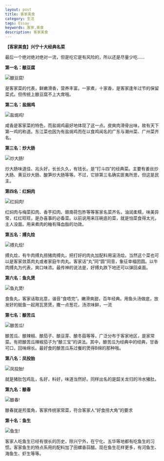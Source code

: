 ```yaml
---
layout: post
title: 客家美食
category: 生活
tags: Essay
keywords: 客家,美食
description: 客家美食
---
```


**【客家美食】兴宁十大经典名菜**

最后一个绝对绝对绝对一流，但是吃它是有风险的，所以还是尽量少吃……

**第一名：酿豆腐**

![酿豆腐!](http://www.lbs520.cn/images/image/20140524075679257925.jpg)

是客家菜的代表，鲜嫩滑香，营养丰富。一家煮，十家香，是客家逢年过节的保留菜式。但传统上酿豆腐不上大席哦。

**第二名：盐焗鸡**

![盐焗鸡!](http://www.lbs520.cn/images/image/20140524075735813581.jpg)

咸香是客家菜的特色，而盐焗鸡最好地体现了这一点。皮爽肉滑骨出味，故有天下第一鸡的称道。东江菜也因为有盐焗鸡而在以食鸡闻名的广东与潮州菜、广州菜齐名。

**第三名：炒大肠**

![炒大肠!](http://www.lbs520.cn/images/image/20140524075750395039.jpg)

炒大肠味道佳、兆头好，长长久久，有钱长。是“打斗四”的经典菜。主要有姜丝炒大肠、黄豆炒大肠、酸笋炒大肠等等。不过，它排第三名确实匪夷所思，但这是民主。

**第四名：红焖肉**

![红焖肉!](http://www.lbs520.cn/images/image/20140524075876737673.jpg)

红焖肉与梅菜扣肉、香芋扣肉、赣南荷包胙等等客家名菜齐名，油润柔糯，味美异常，红红旺旺，是办喜事的必备菜。以前说用来压碗底的菜，就是怕菜食得太光，主人没面。用来煮肉的粬有降血脂的功效。

**第五名：搏丸烩**

![搏丸烩!](http://www.lbs520.cn/images/image/20140524075848784878.jpg)

搏丸烩，有牛肉搏丸捞猪肉搏丸，把打好的肉丸加配料用滚汤烩。当然这个菜也可以是客家敛蒸肉丸或者家庭牛肉丸。客家话“丸”同“圆”同音，象征幸福团圆。以牛肉搏丸为代表，爽口味浓。最传神的说法是，好搏丸跌下地还可以弹回桌面。

**第六名：鱼丸煲**

![鱼丸煲!](http://www.lbs520.cn/images/image/20140524080024482448.jpg)

食鱼丸，客家话取兆意，谐音“食唔完”。嫩滑爽甜，百年经典。用鱼头汤做底，放发好的鱿鱼一起用瓦煲煲，撒一点葱花，汤浓味鲜，一流

**第七名：酿苦瓜**

![酿苦瓜!](http://www.lbs520.cn/images/image/20140524080049474947.jpg)

酿苦瓜、酿辣椒、酿茄子、酿豆芽、酿冬菇等等，广泛分布于客家地区，是家常菜。有把酿苦瓜辣椒茄子为“酿三宝”的讲法。其中，酿苦瓜为经典中的经典，甘香可口，回味绵长。最好食的酿苦瓜系过餐的煲得B绵的那种哦。

**第八名：凤投胎**

![凤投胎!](http://www.lbs520.cn/images/image/20140524080170937093.jpg)

就是猪肚包鸡乱，名好，料好，味道当然好。同样出名的是韶关龙归的冷水猪肚。

**第九名：酿春**

![酿春!](http://www.lbs520.cn/images/image/20140524080117781778.jpg)

酿春就是煎蛋角，客家传统家常菜，符合客家人“好食捞大角”的要求

**第十名：鱼生**

![鱼生!](http://www.lbs520.cn/images/image/20140524080155365536.jpg)

客家人吃鱼生已经有很长的历史，除兴宁外，在宁化、五华等地都有吃鱼生的习惯。客家鱼生的特点系用的配料加了田螺香蒜醋。现在鱼生花样更多，有河鱼生、海鱼生、虾生等等。

